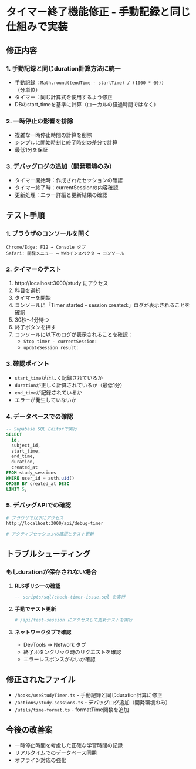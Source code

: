 # タイマー終了機能修正 - 手動記録と同じ仕組みで実装

## 修正内容

### 1. 手動記録と同じduration計算方法に統一
- 手動記録：`Math.round((endTime - startTime) / (1000 * 60))` （分単位）
- タイマー：同じ計算式を使用するよう修正
- DBのstart_timeを基準に計算（ローカルの経過時間ではなく）

### 2. 一時停止の影響を排除
- 複雑な一時停止時間の計算を削除
- シンプルに開始時刻と終了時刻の差分で計算
- 最低1分を保証

### 3. デバッグログの追加（開発環境のみ）
- タイマー開始時：作成されたセッションの確認
- タイマー終了時：currentSessionの内容確認
- 更新処理：エラー詳細と更新結果の確認

## テスト手順

### 1. ブラウザのコンソールを開く
```
Chrome/Edge: F12 → Console タブ
Safari: 開発メニュー → Webインスペクタ → コンソール
```

### 2. タイマーのテスト
1. http://localhost:3000/study にアクセス
2. 科目を選択
3. タイマーを開始
4. コンソールに「Timer started - session created:」ログが表示されることを確認
5. 30秒〜1分待つ
6. 終了ボタンを押す
7. コンソールに以下のログが表示されることを確認：
   - `Stop timer - currentSession:`
   - `updateSession result:`

### 3. 確認ポイント
- `start_time`が正しく記録されているか
- `duration`が正しく計算されているか（最低1分）
- `end_time`が記録されているか
- エラーが発生していないか

### 4. データベースでの確認
```sql
-- Supabase SQL Editorで実行
SELECT 
  id,
  subject_id,
  start_time,
  end_time,
  duration,
  created_at
FROM study_sessions
WHERE user_id = auth.uid()
ORDER BY created_at DESC
LIMIT 5;
```

### 5. デバッグAPIでの確認
```bash
# ブラウザで以下にアクセス
http://localhost:3000/api/debug-timer

# アクティブセッションの確認とテスト更新
```

## トラブルシューティング

### もしdurationが保存されない場合

1. **RLSポリシーの確認**
   ```sql
   -- scripts/sql/check-timer-issue.sql を実行
   ```

2. **手動でテスト更新**
   ```bash
   # /api/test-session にアクセスして更新テストを実行
   ```

3. **ネットワークタブで確認**
   - DevTools → Network タブ
   - 終了ボタンクリック時のリクエストを確認
   - エラーレスポンスがないか確認

## 修正されたファイル
- `/hooks/useStudyTimer.ts` - 手動記録と同じduration計算に修正
- `/actions/study-sessions.ts` - デバッグログ追加（開発環境のみ）
- `/utils/time-format.ts` - formatTime関数を追加

## 今後の改善案
- 一時停止時間を考慮した正確な学習時間の記録
- リアルタイムでのデータベース同期
- オフライン対応の強化